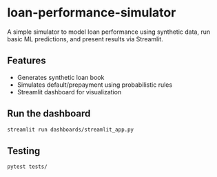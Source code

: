 # loan-performance-simulator

A simple simulator to model loan performance using synthetic data, run basic ML predictions, and present results via Streamlit.

## Features
- Generates synthetic loan book
- Simulates default/prepayment using probabilistic rules
- Streamlit dashboard for visualization

## Run the dashboard
```bash
streamlit run dashboards/streamlit_app.py
```

## Testing
```bash
pytest tests/
```

